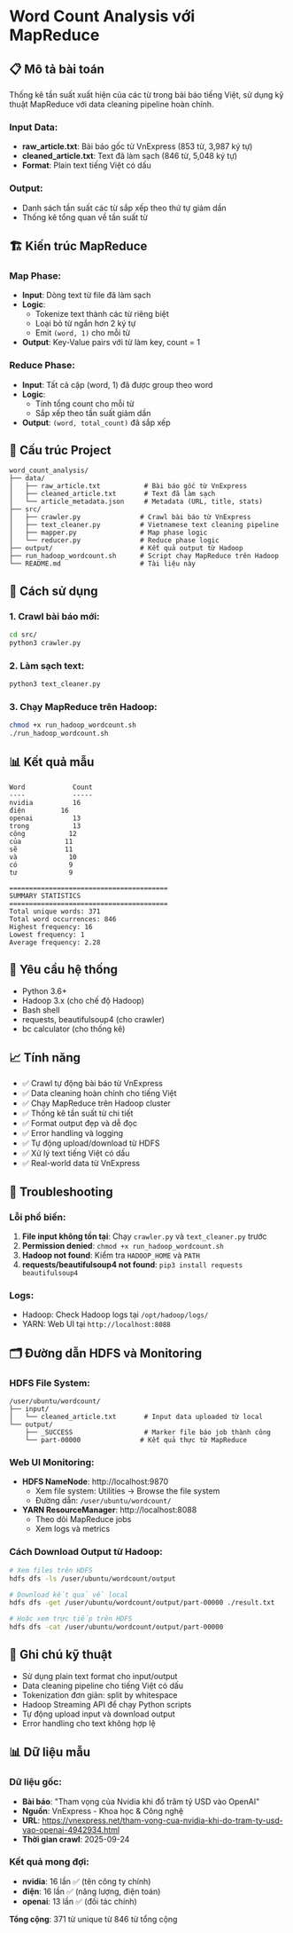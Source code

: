 # Word Count Analysis với MapReduce

## 📋 Mô tả bài toán

Thống kê tần suất xuất hiện của các từ trong bài báo tiếng Việt, sử dụng kỹ thuật MapReduce với data cleaning pipeline hoàn chỉnh.

### Input Data:
- **raw_article.txt**: Bài báo gốc từ VnExpress (853 từ, 3,987 ký tự)
- **cleaned_article.txt**: Text đã làm sạch (846 từ, 5,048 ký tự)
- **Format**: Plain text tiếng Việt có dấu

### Output:
- Danh sách tần suất các từ sắp xếp theo thứ tự giảm dần
- Thống kê tổng quan về tần suất từ

## 🏗️ Kiến trúc MapReduce

### Map Phase:
- **Input**: Dòng text từ file đã làm sạch
- **Logic**: 
  - Tokenize text thành các từ riêng biệt
  - Loại bỏ từ ngắn hơn 2 ký tự
  - Emit `(word, 1)` cho mỗi từ
- **Output**: Key-Value pairs với từ làm key, count = 1

### Reduce Phase:
- **Input**: Tất cả cặp (word, 1) đã được group theo word
- **Logic**: 
  - Tính tổng count cho mỗi từ
  - Sắp xếp theo tần suất giảm dần
- **Output**: `(word, total_count)` đã sắp xếp

## 📁 Cấu trúc Project
```
word_count_analysis/
├── data/
│   ├── raw_article.txt           # Bài báo gốc từ VnExpress
│   ├── cleaned_article.txt       # Text đã làm sạch
│   └── article_metadata.json     # Metadata (URL, title, stats)
├── src/
│   ├── crawler.py               # Crawl bài báo từ VnExpress
│   ├── text_cleaner.py          # Vietnamese text cleaning pipeline
│   ├── mapper.py                # Map phase logic
│   └── reducer.py               # Reduce phase logic
├── output/                      # Kết quả output từ Hadoop
├── run_hadoop_wordcount.sh      # Script chạy MapReduce trên Hadoop
└── README.md                    # Tài liệu này
```

## 🚀 Cách sử dụng

### 1. Crawl bài báo mới:
```bash
cd src/
python3 crawler.py
```

### 2. Làm sạch text:
```bash
python3 text_cleaner.py
```

### 3. Chạy MapReduce trên Hadoop:
```bash
chmod +x run_hadoop_wordcount.sh
./run_hadoop_wordcount.sh
```

## 📊 Kết quả mẫu

```
Word            Count
----            -----
nvidia          16
điện         16
openai          13
trong           13
công           12
của           11
sẽ            11
và             10
có             9
tư             9

========================================
SUMMARY STATISTICS
========================================
Total unique words: 371
Total word occurrences: 846
Highest frequency: 16
Lowest frequency: 1
Average frequency: 2.28
```

## 🔧 Yêu cầu hệ thống

- Python 3.6+
- Hadoop 3.x (cho chế độ Hadoop)
- Bash shell
- requests, beautifulsoup4 (cho crawler)
- bc calculator (cho thống kê)

## 📈 Tính năng

- ✅ Crawl tự động bài báo từ VnExpress
- ✅ Data cleaning hoàn chỉnh cho tiếng Việt
- ✅ Chạy MapReduce trên Hadoop cluster
- ✅ Thống kê tần suất từ chi tiết
- ✅ Format output đẹp và dễ đọc
- ✅ Error handling và logging
- ✅ Tự động upload/download từ HDFS
- ✅ Xử lý text tiếng Việt có dấu
- ✅ Real-world data từ VnExpress

## 🐛 Troubleshooting

### Lỗi phổ biến:
1. **File input không tồn tại**: Chạy `crawler.py` và `text_cleaner.py` trước
2. **Permission denied**: `chmod +x run_hadoop_wordcount.sh`
3. **Hadoop not found**: Kiểm tra `HADOOP_HOME` và `PATH`
4. **requests/beautifulsoup4 not found**: `pip3 install requests beautifulsoup4`

### Logs:
- Hadoop: Check Hadoop logs tại `/opt/hadoop/logs/`
- YARN: Web UI tại `http://localhost:8088`

## 🗂️ Đường dẫn HDFS và Monitoring

### HDFS File System:
```
/user/ubuntu/wordcount/
├── input/
│   └── cleaned_article.txt       # Input data uploaded từ local
└── output/
    ├── _SUCCESS                  # Marker file báo job thành công
    └── part-00000               # Kết quả thực từ MapReduce
```

### Web UI Monitoring:
- **HDFS NameNode**: http://localhost:9870
  - Xem file system: Utilities → Browse the file system
  - Đường dẫn: `/user/ubuntu/wordcount/`
- **YARN ResourceManager**: http://localhost:8088
  - Theo dõi MapReduce jobs
  - Xem logs và metrics

### Cách Download Output từ Hadoop:
```bash
# Xem files trên HDFS
hdfs dfs -ls /user/ubuntu/wordcount/output

# Download kết quả về local
hdfs dfs -get /user/ubuntu/wordcount/output/part-00000 ./result.txt

# Hoặc xem trực tiếp trên HDFS
hdfs dfs -cat /user/ubuntu/wordcount/output/part-00000
```

## 📝 Ghi chú kỹ thuật

- Sử dụng plain text format cho input/output
- Data cleaning pipeline cho tiếng Việt có dấu
- Tokenization đơn giản: split by whitespace
- Hadoop Streaming API để chạy Python scripts
- Tự động upload input và download output
- Error handling cho text không hợp lệ

## 📊 Dữ liệu mẫu

### Dữ liệu gốc:
- **Bài báo**: "Tham vọng của Nvidia khi đổ trăm tỷ USD vào OpenAI"
- **Nguồn**: VnExpress - Khoa học & Công nghệ
- **URL**: https://vnexpress.net/tham-vong-cua-nvidia-khi-do-tram-ty-usd-vao-openai-4942934.html
- **Thời gian crawl**: 2025-09-24

### Kết quả mong đợi:
- **nvidia**: 16 lần ✅ (tên công ty chính)
- **điện**: 16 lần ✅ (năng lượng, điện toán)
- **openai**: 13 lần ✅ (đối tác chính)

**Tổng cộng**: 371 từ unique từ 846 từ tổng cộng


